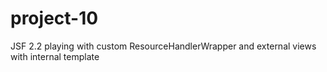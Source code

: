 # project-10
JSF 2.2 playing with custom ResourceHandlerWrapper and external views with internal template
